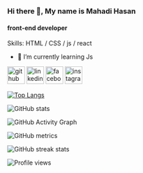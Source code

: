 ### Hi there 👋, My name is Mahadi Hasan
#### front-end developer



Skills: HTML / CSS / js / react 

- 🌱 I’m currently learning Js 


[<img src='https://cdn.jsdelivr.net/npm/simple-icons@3.0.1/icons/github.svg' alt='github' height='40'>](https://github.com/mahadi61)  [<img src='https://cdn.jsdelivr.net/npm/simple-icons@3.0.1/icons/linkedin.svg' alt='linkedin' height='40'>](https://www.linkedin.com/in/https://www.linkedin.com/in/mahadihasan61//)  [<img src='https://cdn.jsdelivr.net/npm/simple-icons@3.0.1/icons/facebook.svg' alt='facebook' height='40'>](https://www.facebook.com/https://www.facebook.com/mthmahadi)  [<img src='https://cdn.jsdelivr.net/npm/simple-icons@3.0.1/icons/instagram.svg' alt='instagram' height='40'>](https://www.instagram.com/https://www.instagram.com/md.hasan28//)  

[![Top Langs](https://github-readme-stats.vercel.app/api/top-langs/?username=mahadi61)](https://github.com/anuraghazra/github-readme-stats)

![GitHub stats](https://github-readme-stats.vercel.app/api?username=mahadi61&show_icons=true)  

![GitHub Activity Graph](https://activity-graph.herokuapp.com/graph?username=mahadi61)  

![GitHub metrics](https://metrics.lecoq.io/mahadi61)  

![GitHub streak stats](https://github-readme-streak-stats.herokuapp.com/?user=mahadi61)  

![Profile views](https://gpvc.arturio.dev/mahadi61)  
